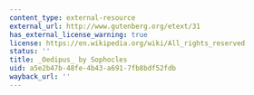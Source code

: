 ```yaml
---
content_type: external-resource
external_url: http://www.gutenberg.org/etext/31
has_external_license_warning: true
license: https://en.wikipedia.org/wiki/All_rights_reserved
status: ''
title: _Oedipus_ by Sophocles
uid: a5e2b47b-48fe-4b43-a691-7fb8bdf52fdb
wayback_url: ''
---
```


